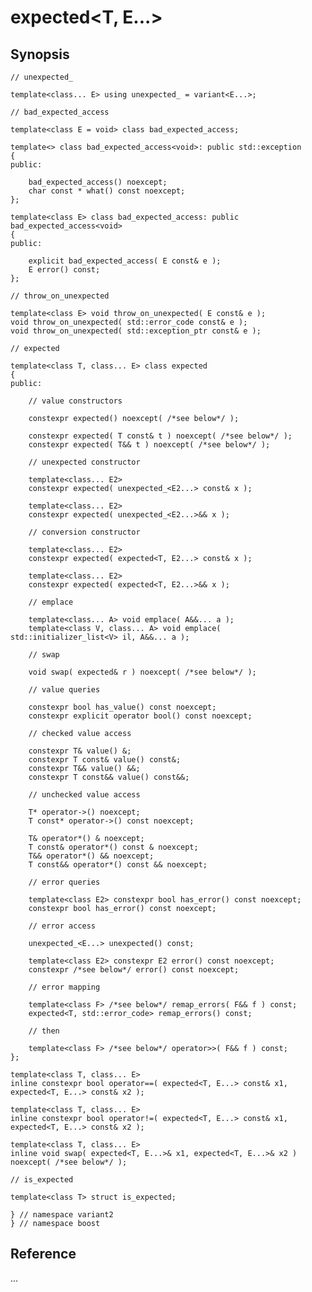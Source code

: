# expected<T, E...>

## Synopsis

    // unexpected_

    template<class... E> using unexpected_ = variant<E...>;

    // bad_expected_access

    template<class E = void> class bad_expected_access;

    template<> class bad_expected_access<void>: public std::exception
    {
    public:

        bad_expected_access() noexcept;
        char const * what() const noexcept;
    };

    template<class E> class bad_expected_access: public bad_expected_access<void>
    {
    public:

        explicit bad_expected_access( E const& e );
        E error() const;
    };

    // throw_on_unexpected

    template<class E> void throw_on_unexpected( E const& e );
    void throw_on_unexpected( std::error_code const& e );
    void throw_on_unexpected( std::exception_ptr const& e );

    // expected

    template<class T, class... E> class expected
    {
    public:

        // value constructors

        constexpr expected() noexcept( /*see below*/ );

        constexpr expected( T const& t ) noexcept( /*see below*/ );
        constexpr expected( T&& t ) noexcept( /*see below*/ );

        // unexpected constructor

        template<class... E2>
        constexpr expected( unexpected_<E2...> const& x );

        template<class... E2>
        constexpr expected( unexpected_<E2...>&& x );

        // conversion constructor

        template<class... E2>
        constexpr expected( expected<T, E2...> const& x );

        template<class... E2>
        constexpr expected( expected<T, E2...>&& x );

        // emplace

        template<class... A> void emplace( A&&... a );
        template<class V, class... A> void emplace( std::initializer_list<V> il, A&&... a );

        // swap

        void swap( expected& r ) noexcept( /*see below*/ );

        // value queries

        constexpr bool has_value() const noexcept;
        constexpr explicit operator bool() const noexcept;

        // checked value access

        constexpr T& value() &;
        constexpr T const& value() const&;
        constexpr T&& value() &&;
        constexpr T const&& value() const&&;

        // unchecked value access

        T* operator->() noexcept;
        T const* operator->() const noexcept;

        T& operator*() & noexcept;
        T const& operator*() const & noexcept;
        T&& operator*() && noexcept;
        T const&& operator*() const && noexcept;

        // error queries

        template<class E2> constexpr bool has_error() const noexcept;
        constexpr bool has_error() const noexcept;

        // error access

        unexpected_<E...> unexpected() const;

        template<class E2> constexpr E2 error() const noexcept;
        constexpr /*see below*/ error() const noexcept;

        // error mapping

        template<class F> /*see below*/ remap_errors( F&& f ) const;
        expected<T, std::error_code> remap_errors() const;

        // then

        template<class F> /*see below*/ operator>>( F&& f ) const;
    };

    template<class T, class... E>
    inline constexpr bool operator==( expected<T, E...> const& x1, expected<T, E...> const& x2 );
    
    template<class T, class... E>
    inline constexpr bool operator!=( expected<T, E...> const& x1, expected<T, E...> const& x2 );

    template<class T, class... E>
    inline void swap( expected<T, E...>& x1, expected<T, E...>& x2 ) noexcept( /*see below*/ );

    // is_expected

    template<class T> struct is_expected;

    } // namespace variant2
    } // namespace boost

## Reference

...
